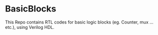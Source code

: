 # BasicBlocks
This Repo contains RTL codes for basic logic blocks (eg. Counter, mux … etc.), using Verilog HDL.
